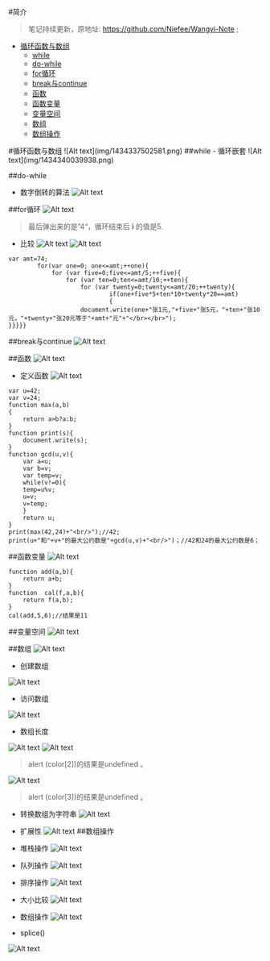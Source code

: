 #简介

>笔记持续更新，原地址:  https://github.com/Niefee/Wangyi-Note ;

<ul>
<li><a href="#循环函数与数组">循环函数与数组</a><ul>
<li><a href="#while">while</a></li>
<li><a href="#do-while">do-while</a></li>
<li><a href="#for循环">for循环</a></li>
<li><a href="#break与continue">break与continue</a></li>
<li><a href="#函数">函数</a></li>
<li><a href="#函数变量">函数变量</a></li>
<li><a href="#变量空间">变量空间</a></li>
<li><a href="#数组">数组</a></li>
<li><a href="#数组操作">数组操作</a></li>
</ul>
</li>
</ul>
#循环函数与数组
![Alt text](img/1434337502581.png)
##while
 - 循环嵌套
![Alt text](img/1434340039938.png)

##do-while
 - 数字倒转的算法
![Alt text](img/1434340223276.png)

##for循环
![Alt text](img/1434340288493.png)

>最后弹出来的是”4“，循环结束后 **i** 的值是5. 

- 比较
![Alt text](img/1434341808223.png)
![Alt text](img/1434341860283.png)

```
var amt=74;
		for(var one=0; one<=amt;++one){
   			for (var five=0;five<=amt/5;++five){
       			for (var ten=0;ten<=amt/10;++ten){
	 				for (var twenty=0;twenty<=amt/20;++twenty){ 
							if(one+five*5+ten*10+twenty*20==amt)
							{
					document.write(one+"张1元,"+five+"张5元，"+ten+"张10元，"+twenty+"张20元等于"+amt+"元"+"</br></br>");
}}}}}
```
##break与continue
![Alt text](img/1434357760223.png)

##函数
![Alt text](img/1434358078136.png)
 - 定义函数
![Alt text](img/1434358185479.png)

```
var u=42;
var v=24;
function max(a,b)
{
	return a>b?a:b;
}
function print(s){
	document.write(s);
}
function gcd(u,v){
	var a=u;
	var b=v;
	var temp=v;
	while(v!=0){
	temp=u%v;
	u=v;
	v=temp;
	}
	return u;
}
print(max(42,24)+"<br/>");//42;
print(u+"和"+v+"的最大公约数是"+gcd(u,v)+"<br/>")；//42和24的最大公约数是6；
```
##函数变量
![Alt text](img/1434359232254.png)

```
function add(a,b){
	return a+b;
}
function  cal(f,a,b){
	return f(a,b);
}
cal(add,5,6);//结果是11
```
##变量空间
![Alt text](img/1434359648238.png)

##数组
![Alt text](img/1434359958988.png)
 - 创建数组

![Alt text](img/1434360081957.png)
 - 访问数组

![Alt text](img/1434360213908.png)
 - 数组长度

![Alt text](img/1434361869366.png)
![Alt text](img/1434362068886.png)
>alert (color[2])的结果是undefined 。


![Alt text](img/1434362230408.png)
>alert (color[3])的结果是undefined 。

 - 转换数组为字符串
![Alt text](img/1434362701313.png)

 - 扩展性
![Alt text](img/1434362765516.png)
##数组操作
 - 堆栈操作
![Alt text](img/1434363281641.png)
 - 队列操作
![Alt text](img/1434363402477.png)
 - 排序操作
![Alt text](img/1434363449176.png)
 - 大小比较
![Alt text](img/1434363484508.png)
 - 数组操作
![Alt text](img/1434363570805.png)
 - splice()

![Alt text](img/1434363602164.png)
